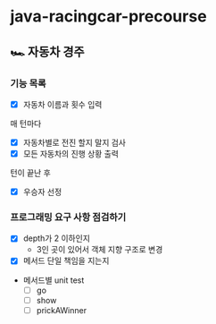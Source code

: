 # java-racingcar-precourse

## 🏎️ 자동차 경주

### 기능 목록
- [x] 자동차 이름과 횟수 입력

매 턴마다
- [x] 자동차별로 전진 할지 말지 검사
- [x] 모든 자동차의 진행 상황 출력

턴이 끝난 후
- [x] 우승자 선정

### 프로그래밍 요구 사항 점검하기
- [x] depth가 2 이하인지
  - 3인 곳이 있어서 객체 지향 구조로 변경 
- [x] 메서드 단일 책임을 지는지
- 메서드별 unit test
  - [ ] go
  - [ ] show
  - [ ] prickAWinner